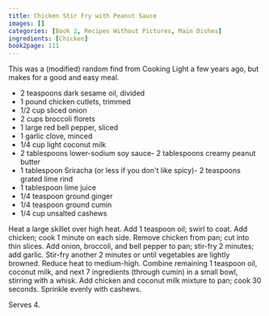 ```yaml
---
title: Chicken Stir Fry with Peanut Sauce
images: []
categories: [Book 2, Recipes Without Pictures, Main Dishes]
ingredients: [Chicken]
book2page: 111
---
```


This was a (modified) random find from Cooking Light a few years ago, but makes for a good and easy meal. 

- 2 teaspoons dark sesame oil, divided
- 1 pound chicken cutlets, trimmed
- 1/2 cup sliced onion
- 2 cups broccoli florets
- 1 large red bell pepper, sliced
- 1 garlic clove, minced
- 1/4 cup light coconut milk
- 2 tablespoons lower-sodium soy sauce- 2 tablespoons creamy peanut butter
- 1 tablespoon Sriracha (or less if you don't like spicy)- 2 teaspoons grated lime rind
- 1 tablespoon lime juice
- 1/4 teaspoon ground ginger
- 1/4 teaspoon ground cumin
- 1/4 cup unsalted cashews

Heat a large skillet over high heat. Add 1 teaspoon oil; swirl to coat. Add chicken; cook 1 minute on each side. Remove chicken from pan; cut into thin slices. Add onion, broccoli, and bell pepper to pan; stir-fry 2 minutes; add garlic. Stir-fry another 2 minutes or until vegetables are lightly browned. Reduce heat to medium-high. Combine remaining 1 teaspoon oil, coconut milk, and next 7 ingredients (through cumin) in a small bowl, stirring with a whisk. Add chicken and coconut milk mixture to pan; cook 30 seconds. Sprinkle evenly with cashews. 

Serves 4.